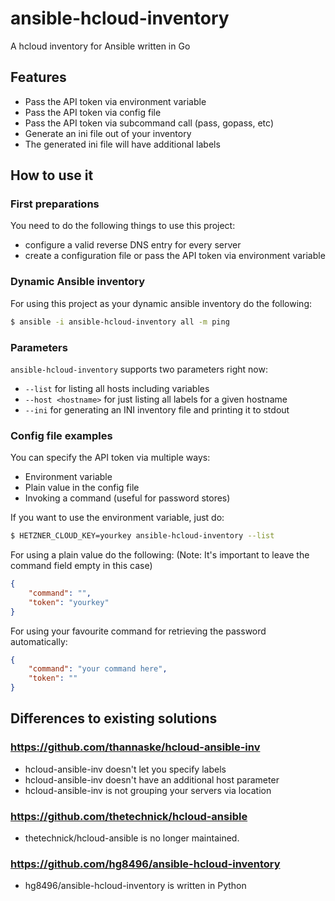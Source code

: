 # ansible-hcloud-inventory
A hcloud inventory for Ansible written in Go

## Features

* Pass the API token via environment variable
* Pass the API token via config file
* Pass the API token via subcommand call (pass, gopass, etc)
* Generate an ini file out of your inventory
* The generated ini file will have additional labels


## How to use it

### First preparations

You need to do the following things to use this project:

* configure a valid reverse DNS entry for every server
* create a configuration file or pass the API token via environment variable

### Dynamic Ansible inventory

For using this project as your dynamic ansible inventory do the
following:

```sh
$ ansible -i ansible-hcloud-inventory all -m ping
```

### Parameters

`ansible-hcloud-inventory` supports two parameters right now:

* `--list` for listing all hosts including variables
* `--host <hostname>` for just listing all labels for a given hostname
* `--ini` for generating an INI inventory file and printing it to stdout

### Config file examples

You can specify the API token via multiple ways:

* Environment variable
* Plain value in the config file
* Invoking a command (useful for password stores)

If you want to use the environment variable, just do:

```sh
$ HETZNER_CLOUD_KEY=yourkey ansible-hcloud-inventory --list
```

For using a plain value do the following:
(Note: It's important to leave the command field empty in this case)

```json
{
	"command": "",
	"token": "yourkey"
}
```

For using your favourite command for retrieving the password automatically:

```json
{
	"command": "your command here",
	"token": ""
}
```

## Differences to existing solutions

### https://github.com/thannaske/hcloud-ansible-inv

* hcloud-ansible-inv doesn't let you specify labels
* hcloud-ansible-inv doesn't have an additional host parameter
* hcloud-ansible-inv is not grouping your servers via location

### https://github.com/thetechnick/hcloud-ansible

* thetechnick/hcloud-ansible is no longer maintained.

### https://github.com/hg8496/ansible-hcloud-inventory

* hg8496/ansible-hcloud-inventory is written in Python
